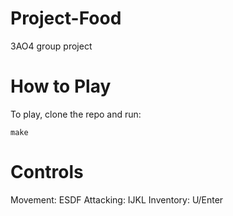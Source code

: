 # Project-Food
3AO4 group project

# How to Play

To play, clone the repo and run:

```
make
```

# Controls

Movement: ESDF
Attacking: IJKL
Inventory: U/Enter
